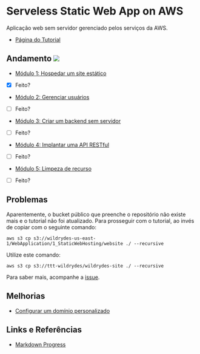 # Serveless Static Web App on AWS

Aplicação web sem servidor gerenciado pelos serviços da AWS.

- [Página do Tutorial](https://aws.amazon.com/pt/getting-started/hands-on/build-serverless-web-app-lambda-apigateway-s3-dynamodb-cognito/)

## Andamento  ![](https://geps.dev/progress/20?dangerColor=800000)
    

- [Módulo 1: Hospedar um site estático](https://aws.amazon.com/pt/getting-started/hands-on/build-serverless-web-app-lambda-apigateway-s3-dynamodb-cognito/module-1/)
    
- [x] Feito?

- [Módulo 2: Gerenciar usuários](https://aws.amazon.com/pt/getting-started/hands-on/build-serverless-web-app-lambda-apigateway-s3-dynamodb-cognito/module-2/)

- [ ] Feito?

- [Módulo 3: Criar um backend sem servidor](https://aws.amazon.com/pt/getting-started/hands-on/build-serverless-web-app-lambda-apigateway-s3-dynamodb-cognito/module-3/)

- [ ] Feito?

- [Módulo 4: Implantar uma API RESTful](https://aws.amazon.com/pt/getting-started/hands-on/build-serverless-web-app-lambda-apigateway-s3-dynamodb-cognito/module-4/)

- [ ] Feito?

- [Módulo 5: Limpeza de recurso](https://aws.amazon.com/pt/getting-started/hands-on/build-serverless-web-app-lambda-apigateway-s3-dynamodb-cognito/module-5/)

- [ ] Feito?


## Problemas

Aparentemente, o bucket público que preenche o repositório não existe mais e o tutorial não foi atualizado. Para prosseguir com o tutorial, ao invés de copiar com o seguinte comando:

    aws s3 cp s3://wildrydes-us-east-1/WebApplication/1_StaticWebHosting/website ./ --recursive

Utilize este comando:

    aws s3 cp s3://ttt-wildrydes/wildrydes-site ./ --recursive

Para saber mais, acompanhe a [issue](https://github.com/aws-samples/aws-serverless-workshops/issues/292).

## Melhorias

- [Configurar um domínio personalizado](https://docs.aws.amazon.com/amplify/latest/userguide/custom-domains.html)

## Links e Referências

- [Markdown Progress](https://github.com/gepser/markdown-progress)
